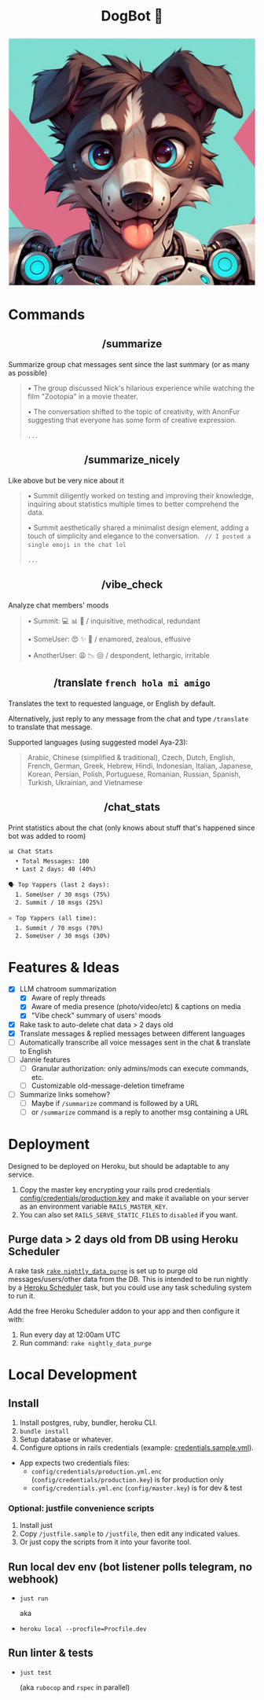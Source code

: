 # <p align="center">DogBot 🐶</p>

<p align="center"><img src="README-image.png" /></p>

# Commands
## <p align="center">/summarize</p>
Summarize group chat messages sent since the last summary (or as many as possible)

> • The group discussed Nick's hilarious experience while watching the film "Zootopia" in a movie theater.
>
> • The conversation shifted to the topic of creativity, with AnonFur suggesting that everyone has some form of creative expression.
>
> `...`

## <p align="center">/summarize_nicely</p>
Like above but be very nice about it

> • Summit diligently worked on testing and improving
their knowledge, inquiring about statistics multiple times to better comprehend the data.
>
> • Summit aesthetically shared a minimalist design element, adding a touch of simplicity and elegance to the conversation. ` // I posted a single emoji in the chat lol`
>
> `...`

## <p align="center">/vibe_check</p>
Analyze chat members' moods

> • Summit: 💻 📊 🤖 / inquisitive, methodical, redundant
>
> • SomeUser: 😍 ✨ 💖 / enamored, zealous, effusive
>
> • AnotherUser: 😩 📉 😒 / despondent, lethargic, irritable

## <p align="center">/translate `french hola mi amigo`</p>
Translates the text to requested language, or English by default.

Alternatively, just reply to any message from the chat and type `/translate` to translate that message.

Supported languages (using suggested model Aya-23):

> Arabic, Chinese (simplified & traditional), Czech, Dutch, English, French, German, Greek, Hebrew, Hindi, Indonesian, Italian, Japanese, Korean, Persian, Polish, Portuguese, Romanian, Russian, Spanish, Turkish, Ukrainian, and Vietnamese

## <p align="center">/chat_stats</p>
Print statistics about the chat (only knows about stuff that's happened since bot was added to room)

```
📊 Chat Stats
  • Total Messages: 100
  • Last 2 days: 40 (40%)

🗣 Top Yappers (last 2 days):
  1. SomeUser / 30 msgs (75%)
  2. Summit / 10 msgs (25%)

⭐ Top Yappers (all time):
  1. Summit / 70 msgs (70%)
  2. SomeUser / 30 msgs (30%)
```

# Features & Ideas
- [x] LLM chatroom summarization
  - [x] Aware of reply threads
  - [x] Aware of media presence (photo/video/etc) & captions on media
  - [x] "Vibe check" summary of users' moods
- [x] Rake task to auto-delete chat data > 2 days old
- [x] Translate messages & replied messages between different languages
- [ ] Automatically transcribe all voice messages sent in the chat & translate to English
- [ ] Jannie features
  - [ ] Granular authorization: only admins/mods can execute commands, etc.
  - [ ] Customizable old-message-deletion timeframe
- [ ] Summarize links somehow?
  - [ ] Maybe if `/summarize` command is followed by a URL
  - [ ] or `/summarize` command is a reply to another msg containing a URL

# Deployment
Designed to be deployed on Heroku, but should be adaptable to any service.

1. Copy the master key encrypting your rails prod credentials [config/credentials/production.key](config/credentials/production.key) and make it available on your server as an environment variable `RAILS_MASTER_KEY`.
2. You can also set `RAILS_SERVE_STATIC_FILES` to `disabled` if you want.

## Purge data > 2 days old from DB using Heroku Scheduler
A rake task [`rake nightly_data_purge`](lib/tasks/nightly_data_purge.rake) is set up to purge old messages/users/other data from the DB. This is intended to be run nightly by a [Heroku Scheduler](https://devcenter.heroku.com/articles/scheduler) task, but you could use any task scheduling system to run it.

Add the free Heroku Scheduler addon to your app and then configure it with:
1. Run every day at 12:00am UTC
2. Run command: `rake nightly_data_purge`

# Local Development
## Install
1. Install postgres, ruby, bundler, heroku CLI.
2. `bundle install`
3. Setup database or whatever.
4. Configure options in rails credentials (example: [credentials.sample.yml](./config/credentials.sample.yml)).
  - App expects two credentials files:
    - `config/credentials/production.yml.enc` (`config/credentials/production.key`) is for production only
    - `config/credentials.yml.enc` (`config/master.key`) is for dev & test

### Optional: justfile convenience scripts
1. Install just
2. Copy `/justfile.sample` to `/justfile`, then edit any indicated values.
3. Or just copy the scripts from it into your favorite tool.

## Run local dev env (bot listener polls telegram, no webhook)
* `just run`

  aka

* `heroku local --procfile=Procfile.dev`

## Run linter & tests
* `just test`

  (aka `rubocop` and `rspec` in parallel)
